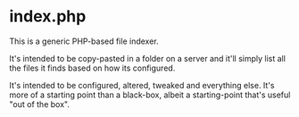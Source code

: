 index.php
=========

This is a generic PHP-based file indexer.

It's intended to be copy-pasted in a folder on a server and it'll simply list all the files it finds based on how its configured.

It's intended to be configured, altered, tweaked and everything else. It's more of a starting point than a black-box, albeit a starting-point that's useful "out of the box".
